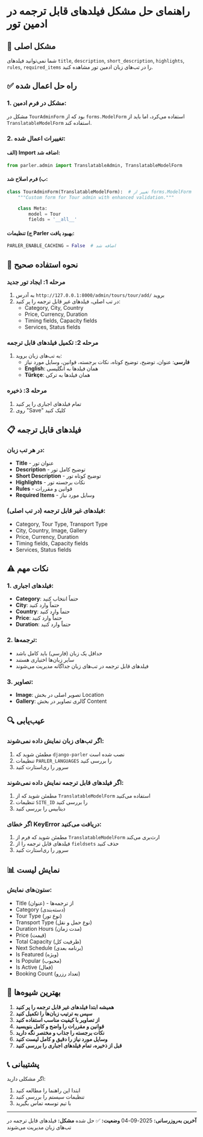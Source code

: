 # راهنمای حل مشکل فیلدهای قابل ترجمه در ادمین تور

## 🎯 **مشکل اصلی**

شما نمی‌توانید فیلدهای `title`, `description`, `short_description`, `highlights`, `rules`, `required_items` را در تب‌های زبان ادمین تور مشاهده کنید.

## ✅ **راه حل اعمال شده**

### **1. مشکل در فرم ادمین:**

مشکل در `TourAdminForm` بود که از `forms.ModelForm` استفاده می‌کرد، اما باید از `TranslatableModelForm` استفاده کند.

### **2. تغییرات اعمال شده:**

#### **الف) Import اضافه شد:**

```python
from parler.admin import TranslatableAdmin, TranslatableModelForm
```

#### **ب) فرم اصلاح شد:**

```python
class TourAdminForm(TranslatableModelForm):  # تغییر از forms.ModelForm
    """Custom form for Tour admin with enhanced validation."""

    class Meta:
        model = Tour
        fields = '__all__'
```

#### **ج) تنظیمات Parler بهبود یافت:**

```python
PARLER_ENABLE_CACHING = False  # اضافه شد
```

## 🔧 **نحوه استفاده صحیح**

### **مرحله 1: ایجاد تور جدید**

1. به آدرس `http://127.0.0.1:8000/admin/tours/tour/add/` بروید
2. در تب اصلی، فیلدهای غیر قابل ترجمه را پر کنید:
   - Category, City, Country
   - Price, Currency, Duration
   - Timing fields, Capacity fields
   - Services, Status fields

### **مرحله 2: تکمیل فیلدهای قابل ترجمه**

1. به تب‌های زبان بروید:
   - **فارسی**: عنوان، توضیح، توضیح کوتاه، نکات برجسته، قوانین، وسایل مورد نیاز
   - **English**: همان فیلدها به انگلیسی
   - **Türkçe**: همان فیلدها به ترکی

### **مرحله 3: ذخیره**

1. تمام فیلدهای اجباری را پر کنید
2. روی "Save" کلیک کنید

## 📋 **فیلدهای قابل ترجمه**

### **در هر تب زبان:**

- **Title** - عنوان تور
- **Description** - توضیح کامل تور
- **Short Description** - توضیح کوتاه تور
- **Highlights** - نکات برجسته تور
- **Rules** - قوانین و مقررات
- **Required Items** - وسایل مورد نیاز

### **فیلدهای غیر قابل ترجمه (در تب اصلی):**

- Category, Tour Type, Transport Type
- City, Country, Image, Gallery
- Price, Currency, Duration
- Timing fields, Capacity fields
- Services, Status fields

## ⚠️ **نکات مهم**

### **1. فیلدهای اجباری:**

- **Category**: حتماً انتخاب کنید
- **City**: حتماً وارد کنید
- **Country**: حتماً وارد کنید
- **Price**: حتماً وارد کنید
- **Duration**: حتماً وارد کنید

### **2. ترجمه‌ها:**

- حداقل یک زبان (فارسی) باید کامل باشد
- سایر زبان‌ها اختیاری هستند
- فیلدهای قابل ترجمه در تب‌های زبان جداگانه مدیریت می‌شوند

### **3. تصاویر:**

- **Image**: تصویر اصلی در بخش Location
- **Gallery**: گالری تصاویر در بخش Content

## 🔍 **عیب‌یابی**

### **اگر تب‌های زبان نمایش داده نمی‌شوند:**

1. مطمئن شوید که `django-parler` نصب شده است
2. تنظیمات `PARLER_LANGUAGES` را بررسی کنید
3. سرور را ری‌استارت کنید

### **اگر فیلدهای قابل ترجمه نمایش داده نمی‌شوند:**

1. مطمئن شوید که از `TranslatableModelForm` استفاده می‌کنید
2. تنظیمات `SITE_ID` را بررسی کنید
3. دیتابیس را بررسی کنید

### **اگر خطای KeyError دریافت می‌کنید:**

1. مطمئن شوید که فرم از `TranslatableModelForm` ارث‌بری می‌کند
2. فیلدهای قابل ترجمه را از `fieldsets` حذف کنید
3. سرور را ری‌استارت کنید

## 📊 **نمایش لیست**

### **ستون‌های نمایش:**

- Title (عنوان) - از ترجمه‌ها
- Category (دسته‌بندی)
- Tour Type (نوع تور)
- Transport Type (نوع حمل و نقل)
- Duration Hours (مدت زمان)
- Price (قیمت)
- Total Capacity (ظرفیت کل)
- Next Schedule (برنامه بعدی)
- Is Featured (ویژه)
- Is Popular (محبوب)
- Is Active (فعال)
- Booking Count (تعداد رزرو)

## 🎯 **بهترین شیوه‌ها**

1. **همیشه ابتدا فیلدهای غیر قابل ترجمه را پر کنید**
2. **سپس به ترتیب زبان‌ها را تکمیل کنید**
3. **از تصاویر با کیفیت مناسب استفاده کنید**
4. **قوانین و مقررات را واضح و کامل بنویسید**
5. **نکات برجسته را جذاب و مختصر نگه دارید**
6. **وسایل مورد نیاز را دقیق و کامل لیست کنید**
7. **قبل از ذخیره، تمام فیلدهای اجباری را بررسی کنید**

## 📞 **پشتیبانی**

اگر مشکلی دارید:

1. ابتدا این راهنما را مطالعه کنید
2. تنظیمات سیستم را بررسی کنید
3. با تیم توسعه تماس بگیرید

---

**آخرین به‌روزرسانی:** 2025-09-04
**وضعیت:** ✅ حل شده
**مشکل:** فیلدهای قابل ترجمه در تب‌های زبان مدیریت می‌شوند
